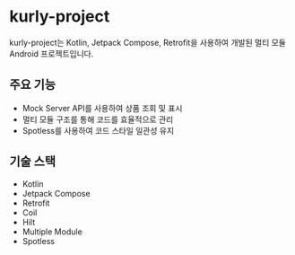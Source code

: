 # kurly-project

kurly-project는 Kotlin, Jetpack Compose, Retrofit을 사용하여 개발된 멀티 모듈 Android 프로젝트입니다.

## 주요 기능

* Mock Server API를 사용하여 상품 조회 및 표시
* 멀티 모듈 구조를 통해 코드를 효율적으로 관리
* Spotless를 사용하여 코드 스타일 일관성 유지

## 기술 스택

* Kotlin
* Jetpack Compose
* Retrofit
* Coil
* Hilt
* Multiple Module
* Spotless
